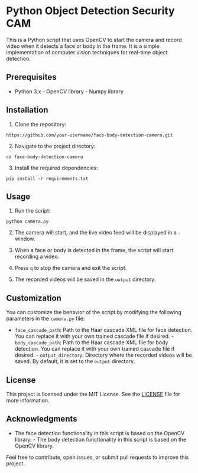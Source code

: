 # Python Object Detection Security CAM

This is a Python script that uses OpenCV to start the camera and record
video when it detects a face or body in the frame. It is a simple
implementation of computer vision techniques for real-time object
detection.

## Prerequisites

- Python 3.x - OpenCV library - Numpy library

## Installation

1. Clone the repository:

``` git clone
https://github.com/your-username/face-body-detection-camera.git
```

2. Navigate to the project directory:

``` cd face-body-detection-camera ```

3. Install the required dependencies:

``` pip install -r requirements.txt ```

## Usage

1. Run the script:

``` python camera.py ```

2. The camera will start, and the live video feed will be displayed in
a window.

3. When a face or body is detected in the frame, the script will start
recording a video.

4. Press `q` to stop the camera and exit the script.

5. The recorded videos will be saved in the `output` directory.

## Customization

You can customize the behavior of the script by modifying the following
parameters in the `camera.py` file:

- `face_cascade_path`: Path to the Haar cascade XML file for face
detection. You can replace it with your own trained cascade file if
desired. - `body_cascade_path`: Path to the Haar cascade XML file for
body detection. You can replace it with your own trained cascade file if
desired. - `output_directory`: Directory where the recorded videos
will be saved. By default, it is set to the `output` directory.

## License

This project is licensed under the MIT License. See the
[LICENSE](LICENSE) file for more information.

## Acknowledgments

- The face detection functionality in this script is based on the
OpenCV library. - The body detection functionality in this script is
based on the OpenCV library.

Feel free to contribute, open issues, or submit pull requests to improve
this project.
